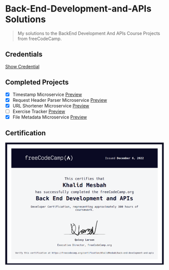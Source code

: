 # Back-End-Development-and-APIs Solutions
> My solutions to the BackEnd Development And APIs Course Projects from freeCodeCamp.

## Credentials
[Show Credential](https://www.freecodecamp.org/certification/KhalidMesbah/back-end-development-and-apis)

## Completed Projects
- [x] Timestamp Microservice [Preview](https://boilerplate-project-timestamp.khalidmesbah1.repl.co)
- [x] Request Header Parser Microservice [Preview](https://boilerplate-project-headerparser.khalidmesbah1.repl.co)
- [x] URL Shortener Microservice [Preview](https://boilerplate-project-urlshortener.khalidmesbah1.repl.co)
- [ ] Exercise Tracker [Preview]()
- [x] File Metadata Microservice [Preview](https://boilerplate-project-filemetadata.khalidmesbah1.repl.co)

## Certification
![image](./certification.png)
